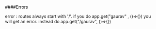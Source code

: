 ####Errors

error : routes always start with '/'. if you do app.get("gaurav" , ()=>{}) you
will get an error. instead do app.get("/gaurav", ()=>{})
